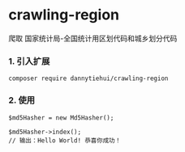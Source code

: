 # crawling-region
爬取 国家统计局-全国统计用区划代码和城乡划分代码


### 1. 引入扩展
```
composer require dannytiehui/crawling-region
```

### 2. 使用
```
$md5Hasher = new Md5Hasher();

$md5Hasher->index();
// 输出：Hello World! 恭喜你成功！
```
